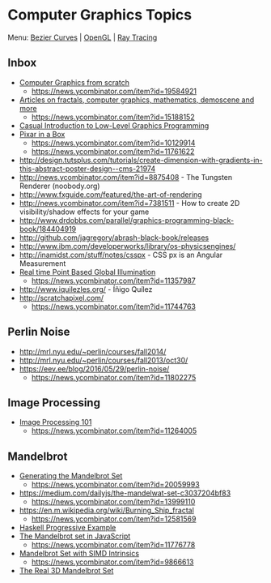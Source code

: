 # Computer Graphics Topics

Menu: [Bezier Curves](bezier.md) | [OpenGL](opengl.md) | [Ray Tracing](ray_tracing.md)

## Inbox

- [Computer Graphics from scratch](http://www.gabrielgambetta.com/computer-graphics-from-scratch/introduction.html)
   - https://news.ycombinator.com/item?id=19584921
- [Articles on fractals, computer graphics, mathematics, demoscene and more](http://iquilezles.org/www/index.htm)
   - https://news.ycombinator.com/item?id=15188152
- [Casual Introduction to Low-Level Graphics Programming](http://stephaniehurlburt.com/blog/2016/10/28/casual-introduction-to-low-level-graphics-programming)
- [Pixar in a Box](https://www.khanacademy.org/partner-content/pixar)
   - https://news.ycombinator.com/item?id=10129914
   - https://news.ycombinator.com/item?id=11761622
- http://design.tutsplus.com/tutorials/create-dimension-with-gradients-in-this-abstract-poster-design--cms-21974
- http://news.ycombinator.com/item?id=8875408 - The Tungsten Renderer (noobody.org)
- http://www.fxguide.com/featured/the-art-of-rendering
- http://news.ycombinator.com/item?id=7381511 - How to create 2D visibility/shadow effects for your game
- http://www.drdobbs.com/parallel/graphics-programming-black-book/184404919
- http://github.com/jagregory/abrash-black-book/releases
- http://www.ibm.com/developerworks/library/os-physicsengines/
- http://inamidst.com/stuff/notes/csspx - CSS px is an Angular Measurement
- [Real time Point Based Global Illumination](http://www.aduprat.com/portfolio/?page=articles%2FPBGI)
   - https://news.ycombinator.com/item?id=11357987
- http://www.iquilezles.org/ - Íñigo Quílez
- http://scratchapixel.com/
   - https://news.ycombinator.com/item?id=11744763

## Perlin Noise

- http://mrl.nyu.edu/~perlin/courses/fall2014/
- http://mrl.nyu.edu/~perlin/courses/fall2013/oct30/
- https://eev.ee/blog/2016/05/29/perlin-noise/
   - https://news.ycombinator.com/item?id=11802275

## Image Processing

- [Image Processing 101](https://codewords.recurse.com/issues/six/image-processing-101)
    - https://news.ycombinator.com/item?id=11264005

## Mandelbrot

- [Generating the Mandelbrot Set](https://scionofbytes.me/misc/generating-mandelbrot-fractals/)
   - https://news.ycombinator.com/item?id=20059993
- https://medium.com/dailyjs/the-mandelwat-set-c3037204bf83
    - https://news.ycombinator.com/item?id=13999110
- https://en.m.wikipedia.org/wiki/Burning_Ship_fractal
    - https://news.ycombinator.com/item?id=12581569
- [Haskell Progressive Example](http://yannesposito.com/Scratch/en/blog/Haskell-OpenGL-Mandelbrot/)
- [The Mandelbrot set in JavaScript](http://slicker.me/fractals/fractals.htm)
    - https://news.ycombinator.com/item?id=11776778
- [Mandelbrot Set with SIMD Intrinsics](http://nullprogram.com/blog/2015/07/10/)
    - https://news.ycombinator.com/item?id=9866613
- [The Real 3D Mandelbrot Set](https://christopherolah.wordpress.com/2011/08/08/the-real-3d-mandelbrot-set/)
